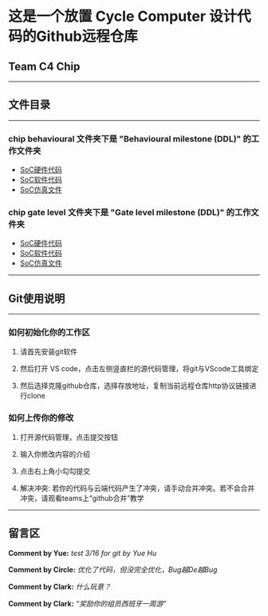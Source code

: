 # 这是一个放置 Cycle Computer 设计代码的Github远程仓库

## Team C4 Chip

***

## 文件目录

***

### chip behavioural 文件夹下是 "Behavioural milestone (DDL)" 的工作文件夹

- [SoC硬件代码](./chip%20behavioural/behavioural)
- [SoC软件代码](./chip%20behavioural/software/code/main.c)
- [SoC仿真文件](./chip%20behavioural/system2/stimulus.sv)

### chip gate level 文件夹下是 "Gate level milestone (DDL)" 的工作文件夹

- [SoC硬件代码](./chip%20gate%20level/behavioural)
- [SoC软件代码](./chip%20gate%20level/software/code/main.c)
- [SoC仿真文件](./chip%20gate%20level/system2/stimulus.sv)

***

## Git使用说明

***

### 如何初始化你的工作区

1. 请首先安装git软件

2. 然后打开 VS code，点击左侧竖直栏的源代码管理，将git与VScode工具绑定

3. 然后选择克隆github仓库，选择存放地址，复制当前远程仓库http协议链接进行clone

### 如何上传你的修改

1. 打开源代码管理，点击提交按钮

2. 输入你修改内容的介绍

3. 点击右上角小勾勾提交

4. 解决冲突: 若你的代码与云端代码产生了冲突，请手动合并冲突。若不会合并冲突，请观看teams上“github合并”教学

***

## 留言区

**Comment by Yue:** *test 3/16 for git by Yue Hu*

**Comment by Circle:** *优化了代码，但没完全优化，Bug越De越Bug*

**Comment by Clark:** *什么玩意？*

**Comment by Clark:** *“奖励你的组员西班牙一周游”*